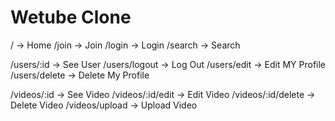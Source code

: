 # Wetube Clone

/ -> Home
/join -> Join
/login -> Login
/search -> Search

/users/:id -> See User
/users/logout -> Log Out
/users/edit -> Edit MY Profile
/users/delete -> Delete My Profile

/videos/:id -> See Video
/videos/:id/edit -> Edit Video
/videos/:id/delete -> Delete Video
/videos/upload -> Upload Video
